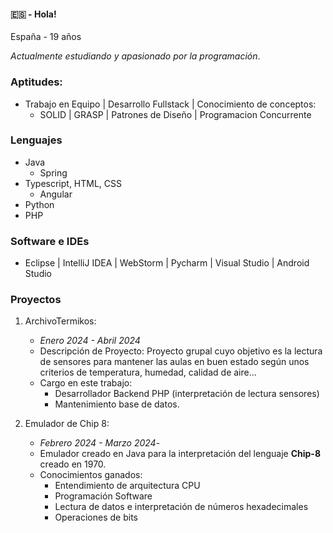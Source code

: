 #### 🇪🇸 - Hola!
España - 19 años

*Actualmente estudiando y apasionado por la programación*.
### Aptitudes:
- Trabajo en Equipo | Desarrollo Fullstack | Conocimiento de conceptos:
	-  SOLID | GRASP | Patrones de Diseño | Programacion Concurrente


### Lenguajes
- Java
	- Spring
- Typescript, HTML, CSS
	- Angular
- Python
- PHP

### Software e IDEs
- Eclipse | IntelliJ IDEA | WebStorm | Pycharm | Visual Studio | Android Studio

### Proyectos
1. ArchivoTermikos:
	- *Enero 2024 - Abril 2024*
	- Descripción de Proyecto: Proyecto grupal cuyo objetivo es la lectura de sensores para mantener las aulas en buen estado según unos criterios de temperatura, humedad, calidad de aire...
	- Cargo en este trabajo:
		- Desarrollador Backend PHP (interpretación de lectura sensores)
		- Mantenimiento base de datos.

2. Emulador de Chip 8:
	- *Febrero 2024 - Marzo 2024*- 
	- Emulador creado en Java para la interpretación del lenguaje **Chip-8** creado en 1970.
	- Conocimientos ganados:
		- Entendimiento de arquitectura CPU
		- Programación Software
		- Lectura de datos e interpretación de números hexadecimales
		- Operaciones de bits






